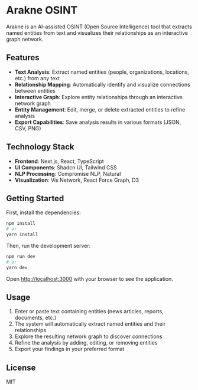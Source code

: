 # Arakne OSINT

Arakne is an AI-assisted OSINT (Open Source Intelligence) tool that extracts named entities from text and visualizes their relationships as an interactive graph network.

## Features

- **Text Analysis**: Extract named entities (people, organizations, locations, etc.) from any text
- **Relationship Mapping**: Automatically identify and visualize connections between entities
- **Interactive Graph**: Explore entity relationships through an interactive network graph
- **Entity Management**: Edit, merge, or delete extracted entities to refine analysis
- **Export Capabilities**: Save analysis results in various formats (JSON, CSV, PNG)

## Technology Stack

- **Frontend**: Next.js, React, TypeScript
- **UI Components**: Shadcn UI, Tailwind CSS
- **NLP Processing**: Compromise NLP, Natural
- **Visualization**: Vis Network, React Force Graph, D3

## Getting Started

First, install the dependencies:

```bash
npm install
# or
yarn install
```

Then, run the development server:

```bash
npm run dev
# or
yarn dev
```

Open [http://localhost:3000](http://localhost:3000) with your browser to see the application.

## Usage

1. Enter or paste text containing entities (news articles, reports, documents, etc.)
2. The system will automatically extract named entities and their relationships
3. Explore the resulting network graph to discover connections
4. Refine the analysis by adding, editing, or removing entities
5. Export your findings in your preferred format

## License

MIT
